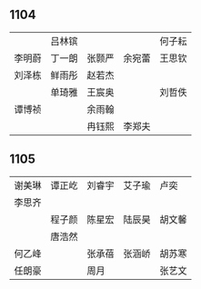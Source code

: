 ## 1104
|     |     |     |     |     |
| --- | --- | --- | --- | --- |
|  | 吕林镔 |  |  | 何子耘 |
| 李明蔚 | 丁一朗 | 张颢严 | 余宛蕾 | 王思钦 |
| 刘泽栋 | 鲜雨彤 | 赵若杰 |  |  |
|  | 单琦雅 | 王宸奥 |  | 刘哲佚 |
| 谭博祯 |  | 余雨翰 |  |  |
|  |  | 冉钰熙 | 李郑夫 |  |

## 1105
|     |     |     |     |     |
| --- | --- | --- | --- | --- |
| 谢美琳 | 谭正屹 | 刘睿宇 | 艾子瑜 | 卢奕 |
| 李思齐 |  |  |  |  |
|  | 程子颜 | 陈星宏 | 陆辰昊 | 胡文馨 |
|  | 唐浩然 |  |  |  |
| 何乙峰 |  | 张承蓓 | 张涵峤 | 胡苏寒 |
| 任朗豪 |  | 周月 |  | 张艺文 |

